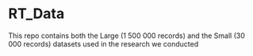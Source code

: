 # RT_Data

This repo contains both the Large (1 500 000 records) and the Small (30 000 records) datasets used in the research we conducted

